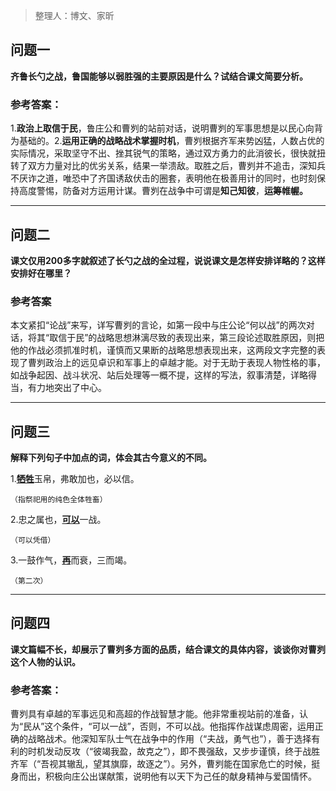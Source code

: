 > 整理人：博文、家昕

## 问题一

**齐鲁长勺之战，鲁国能够以弱胜强的主要原因是什么？试结合课文简要分析。**

### 参考答案：

1.**政治上取信于民**，鲁庄公和曹刿的站前对话，说明曹刿的军事思想是以民心向背为基础的。2.**运用正确的战略战术掌握时机**，曹刿根据齐军来势凶猛，人数占优的实际情况，采取坚守不出、挫其锐气的策略，通过双方勇力的此消彼长，很快就扭转了双方力量对比的优劣关系，结果一举溃敌。取胜之后，曹刿并不追击，深知兵不厌诈之道，唯恐中了齐国诱敌伏击的圈套，表明他在极善用计的同时，也时刻保持高度警惕，防备对方运用计谋。曹刿在战争中可谓是**知己知彼**，**运筹帷幄。**



------



## 问题二

**课文仅用200多字就叙述了长勺之战的全过程，说说课文是怎样安排详略的？这样安排好在哪里？**

### 参考答案

本文紧扣“论战”来写，详写曹刿的言论，如第一段中与庄公论“何以战”的两次对话，将其“取信于民”的战略思想淋漓尽致的表现出来，第三段论述取胜原因，则把他的作战必须抓准时机，谨慎而又果断的战略思想表现出来，这两段文字完整的表现了曹刿政治上的远见卓识和军事上的卓越才能。对于无助于表现人物性格的事，如战争起因、战斗状况、站后处理等一概不提，这样的写法，叙事清楚，详略得当，有力地突出了中心。



------



## 问题三

**解释下列句子中加点的词，体会其古今意义的不同。**

 1.<u>**牺牲**</u>玉帛，弗敢加也，必以信。

`（指祭祀用的纯色全体牲畜）`

  2.忠之属也，<u>**可以**</u>一战。

`（可以凭借）`

  3.一鼓作气，<u>**再**</u>而衰，三而竭。

`（第二次）`



------



## 问题四

**课文篇幅不长，却展示了曹刿多方面的品质，结合课文的具体内容，谈谈你对曹刿这个人物的认识。**

### 参考答案：

曹刿具有卓越的军事远见和高超的作战智慧才能。他非常重视站前的准备，认为“民从”这个条件，“可以一战”，否则，不可以战。他指挥作战谋虑周密，运用正确的战略战术。他深知军队士气在战争中的作用（“夫战，勇气也”），善于选择有利的时机发动反攻（“彼竭我盈，故克之”），即不畏强敌，又步步谨慎，终于战胜齐军（“吾视其辙乱，望其旗靡，故逐之”）。另外，曹刿能在国家危亡的时候，挺身而出，积极向庄公出谋献策，说明他有以天下为己任的献身精神与爱国情怀。